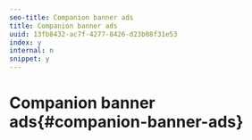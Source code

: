 ```yaml
---
seo-title: Companion banner ads
title: Companion banner ads
uuid: 13fb8432-ac7f-4277-8426-d23b08f31e53
index: y
internal: n
snippet: y
---
```


# Companion banner ads{#companion-banner-ads}

